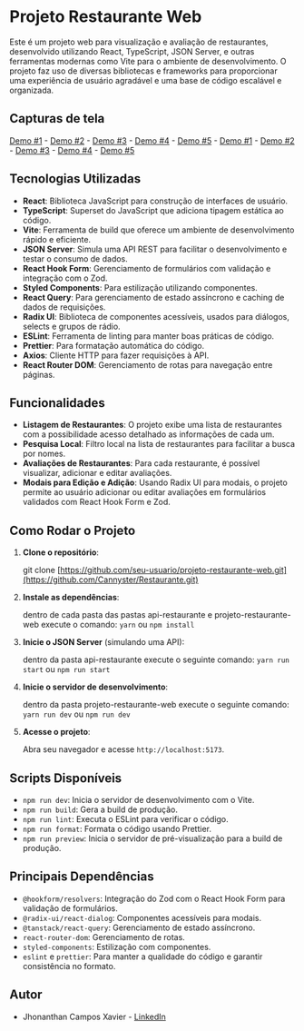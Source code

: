 # Projeto Restaurante Web

Este é um projeto web para visualização e avaliação de restaurantes, desenvolvido utilizando React, TypeScript, JSON Server, e outras ferramentas modernas como Vite para o ambiente de desenvolvimento. O projeto faz uso de diversas bibliotecas e frameworks para proporcionar uma experiência de usuário agradável e uma base de código escalável e organizada.

## Capturas de tela

[Demo #1](demo/demo_01.png) - [Demo #2](demo/demo_02.png) - [Demo #3](demo/demo_03.png) - [Demo #4](demo/demo_04.png) - [Demo #5](demo/demo_05.png)  - [Demo #1](demo/demo_06.png) - [Demo #2](demo/demo_07.png) - [Demo #3](demo/demo_08.png) - [Demo #4](demo/demo_09.png) - [Demo #5](demo/demo_10.png)


## Tecnologias Utilizadas

- **React**: Biblioteca JavaScript para construção de interfaces de usuário.
- **TypeScript**: Superset do JavaScript que adiciona tipagem estática ao código.
- **Vite**: Ferramenta de build que oferece um ambiente de desenvolvimento rápido e eficiente.
- **JSON Server**: Simula uma API REST para facilitar o desenvolvimento e testar o consumo de dados.
- **React Hook Form**: Gerenciamento de formulários com validação e integração com o Zod.
- **Styled Components**: Para estilização utilizando componentes.
- **React Query**: Para gerenciamento de estado assíncrono e caching de dados de requisições.
- **Radix UI**: Biblioteca de componentes acessíveis, usados para diálogos, selects e grupos de rádio.
- **ESLint**: Ferramenta de linting para manter boas práticas de código.
- **Prettier**: Para formatação automática do código.
- **Axios**: Cliente HTTP para fazer requisições à API.
- **React Router DOM**: Gerenciamento de rotas para navegação entre páginas.

## Funcionalidades

- **Listagem de Restaurantes**: O projeto exibe uma lista de restaurantes com a possibilidade acesso detalhado as informações de cada um.
- **Pesquisa Local**: Filtro local na lista de restaurantes para facilitar a busca por nomes.
- **Avaliações de Restaurantes**: Para cada restaurante, é possível visualizar, adicionar e editar avaliações.
- **Modais para Edição e Adição**: Usando Radix UI para modais, o projeto permite ao usuário adicionar ou editar avaliações em formulários validados com React Hook Form e Zod.


## Como Rodar o Projeto

1. **Clone o repositório**:

   git clone [https://github.com/seu-usuario/projeto-restaurante-web.git](https://github.com/Cannyster/Restaurante.git)

2. **Instale as dependências**:

   dentro de cada pasta das pastas api-restaurante e projeto-restaurante-web execute o comando:  `yarn` ou `npm install`

3. **Inicie o JSON Server** (simulando uma API):

   dentro da pasta api-restaurante execute o seguinte comando: `yarn run start` ou `npm run start`

4. **Inicie o servidor de desenvolvimento**:

   dentro da pasta projeto-restaurante-web execute o seguinte comando: `yarn run dev` ou `npm run dev`

5. **Acesse o projeto**:
   
   Abra seu navegador e acesse `http://localhost:5173`.

## Scripts Disponíveis

- `npm run dev`: Inicia o servidor de desenvolvimento com o Vite.
- `npm run build`: Gera a build de produção.
- `npm run lint`: Executa o ESLint para verificar o código.
- `npm run format`: Formata o código usando Prettier.
- `npm run preview`: Inicia o servidor de pré-visualização para a build de produção.

## Principais Dependências

- `@hookform/resolvers`: Integração do Zod com o React Hook Form para validação de formulários.
- `@radix-ui/react-dialog`: Componentes acessíveis para modais.
- `@tanstack/react-query`: Gerenciamento de estado assíncrono.
- `react-router-dom`: Gerenciamento de rotas.
- `styled-components`: Estilização com componentes.
- `eslint` e `prettier`: Para manter a qualidade do código e garantir consistência no formato.

## Autor

* Jhonanthan Campos Xavier - [LinkedIn](https://www.linkedin.com/in/jhonanthan-campos-xavier-0905a5141/)
